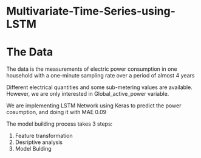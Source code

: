 # Multivariate-Time-Series-using-LSTM

# The Data
The data is the measurements of electric power consumption in one household with a one-minute sampling rate over a period of almost 4 years

Different electrical quantities and some sub-metering values are available. However, we are only interested in Global_active_power variable.

We are implementing LSTM Network using Keras to predict the power cosumption, and doing it with MAE 0.09

The model building process takes 3 steps:

  1. Feature transformation
  2. Desriptive analysis
  3. Model Bulding
